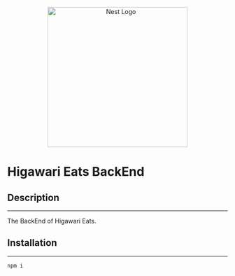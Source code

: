 <p align="center">
  <a href="http://nestjs.com/" target="blank"><img src="https://nestjs.com/img/logo_text.svg" width="320" alt="Nest Logo" /></a>
</p>

# Higawari Eats BackEnd
## Description
---
The BackEnd of Higawari Eats.


## Installation
---
```
npm i
```
